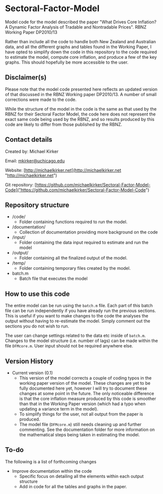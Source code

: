 # Sectoral-Factor-Model
Model code for the model described the paper "What Drives Core Inflation? A Dynamic Factor Analysis of Tradable and Nontradable Prices". RBNZ Working Paper DP2010/13

Rather than include all the code to handle both New Zealand and Australian data, and all the different graphs and tables found in the Working Paper, I have opted to simplify down the code in this repository to the code required to estimate the model, compute core inflation, and produce a few of the key graphs. This should hopefully be more accessible to the user.

## Disclaimer(s) ##

Please note that the model code presented here reflects an updated version of that discussed in the RBNZ Working paper DP2010/13. A number of small corrections were made to the code.

While the structure of the model in the code is the same as that used by the RBNZ for their Sectoral Factor Model, the code here does not represent the exact same code being used by the RBNZ, and so results produced by this code are likely to differ from those published by the RBNZ. 


## Contact details ##

Created by: Michael Kirker

Email: <mkirker@uchicago.edu>

Website: [http://michaelkirker.net](http://michaelkirker.net "http://michaelkirker.net")

Git repository: [https://github.com/michaelkirker/Sectoral-Factor-Model-Code]("https://github.com/michaelkirker/Sectoral-Factor-Model-Code")


## Repository structure ##

* /code/
	* Folder containing functions required to run the model.
* /documentation/ 
	* Collection of documentation providing more background on the code
* /input/
	* Folder containing the data input required to estimate and run the model
* /output/ 
	* Folder containing all the finalized output of the model.
* /temp/ 
	* Folder containing temporary files created by the model.
* batch.m
	* Batch file that executes the model




## How to use this code ##

The entire model can be run using the `batch.m` file. Each part of this batch file can be run independently if you have already run the previous sections. This is useful if you want to make changes to the code the analyses the output without having to re-estimate the model. Simply comment out the sections you do not wish to run.


The user can change settings related to the data etc inside of `batch.m`. Changes to the model structure (i.e. number of lags) can be made within the file `DFMcore.m`. User input should not be required anywhere else.

## Version History ##

* Current version (0.1)
	* This version of the model corrects a couple of coding typos in the working paper version of the model. These changes are yet to be fully documented here yet, however I will try to document these changes at some point in the future. The only noticeable difference is that the core inflation measure produced by this code is smoother than that in the Working Paper version (which had a typo when updating a variance term in the model).
	* To simplify things for the user, not all output from the paper is produced.
	* The model file (`DFMcore.m`) still needs cleaning up and further commenting. See the documentation folder for more information on the mathematical steps being taken in estimating the model.




## To-do ##

The following is a list of forthcoming changes

* Improve documentation within the code
	* Specific focus on detailing all the elements within each output structure
	* Add in code for all the tables and graphs in the paper.
	